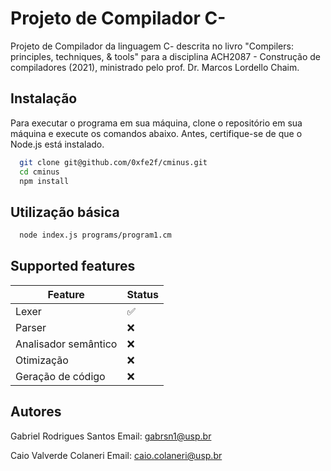 # Projeto de Compilador C-

Projeto de Compilador da linguagem C- descrita no livro "Compilers: principles, techniques, & tools" para a disciplina ACH2087 - Construção de compiladores (2021), ministrado pelo prof. Dr. Marcos Lordello Chaim.

## Instalação

Para executar o programa em sua máquina, clone o repositório em sua máquina e execute os comandos abaixo. Antes, certifique-se de que o Node.js está instalado.

```bash
  git clone git@github.com/0xfe2f/cminus.git
  cd cminus
  npm install
```

## Utilização básica

```bash
  node index.js programs/program1.cm
```

## Supported features

| Feature              | Status |
| -------------------- | ------ |
| Lexer                | ✅     |
| Parser               | ❌     |
| Analisador semântico | ❌     |
| Otimização           | ❌     |
| Geração de código    | ❌     |

## Autores

Gabriel Rodrigues Santos
Email: <gabrsn1@usp.br>

Caio Valverde Colaneri
Email: <caio.colaneri@usp.br>
